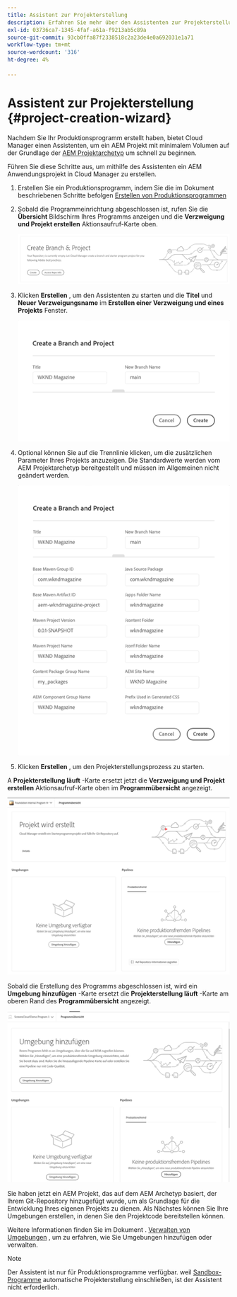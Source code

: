 ```yaml
---
title: Assistent zur Projekterstellung
description: Erfahren Sie mehr über den Assistenten zur Projekterstellung, mit dem Sie Ihr Projekt nach der Erstellung Ihres Produktionsprogramms schnell einrichten können.
exl-id: 03736ca7-1345-4faf-a61a-f9213ab5c89a
source-git-commit: 93cb0ffa87f2338518c2a23de4e0a692031e1a71
workflow-type: tm+mt
source-wordcount: '316'
ht-degree: 4%

---
```


# Assistent zur Projekterstellung {#project-creation-wizard}

Nachdem Sie Ihr Produktionsprogramm erstellt haben, bietet Cloud Manager einen Assistenten, um ein AEM Projekt mit minimalem Volumen auf der Grundlage der [AEM Projektarchetyp](https://experienceleague.adobe.com/docs/experience-manager-core-components/using/developing/archetype/overview.html?lang=de) um schnell zu beginnen.

Führen Sie diese Schritte aus, um mithilfe des Assistenten ein AEM Anwendungsprojekt in Cloud Manager zu erstellen.

1. Erstellen Sie ein Produktionsprogramm, indem Sie die im Dokument beschriebenen Schritte befolgen [Erstellen von Produktionsprogrammen](creating-production-programs.md)

1. Sobald die Programmeinrichtung abgeschlossen ist, rufen Sie die **Übersicht** Bildschirm Ihres Programms anzeigen und die **Verzweigung und Projekt erstellen** Aktionsaufruf-Karte oben.

   ![Aktionsaufruf für den Assistenten](assets/create-wizard1.png)

1. Klicken **Erstellen** , um den Assistenten zu starten und die **Titel** und **Neuer Verzweigungsname** im **Erstellen einer Verzweigung und eines Projekts** Fenster.

   ![Erstellen einer Verzweigung und eines Projekts](assets/create-wizard2.png)

1. Optional können Sie auf die Trennlinie klicken, um die zusätzlichen Parameter Ihres Projekts anzuzeigen. Die Standardwerte werden vom AEM Projektarchetyp bereitgestellt und müssen im Allgemeinen nicht geändert werden.

   ![Zusätzliche Projektparameter](assets/create-wizard5.png)

1. Klicken **Erstellen** , um den Projekterstellungsprozess zu starten.


A **Projekterstellung läuft** -Karte ersetzt jetzt die **Verzweigung und Projekt erstellen** Aktionsaufruf-Karte oben im **Programmübersicht** angezeigt.

![Projekterstellung läuft](assets/create-wizard3.png)

Sobald die Erstellung des Programms abgeschlossen ist, wird ein **Umgebung hinzufügen** -Karte ersetzt die **Projekterstellung läuft** -Karte am oberen Rand des **Programmübersicht** angezeigt.

![Umgebung hinzufügen](assets/create-wizard4.png)

Sie haben jetzt ein AEM Projekt, das auf dem AEM Archetyp basiert, der Ihrem Git-Repository hinzugefügt wurde, um als Grundlage für die Entwicklung Ihres eigenen Projekts zu dienen. Als Nächstes können Sie Ihre Umgebungen erstellen, in denen Sie den Projektcode bereitstellen können.

Weitere Informationen finden Sie im Dokument . [Verwalten von Umgebungen](/help/implementing/cloud-manager/manage-environments.md) , um zu erfahren, wie Sie Umgebungen hinzufügen oder verwalten.

>[!NOTE]
>
>Der Assistent ist nur für Produktionsprogramme verfügbar. weil [Sandbox-Programme](introduction-sandbox-programs.md#auto-creation) automatische Projekterstellung einschließen, ist der Assistent nicht erforderlich.